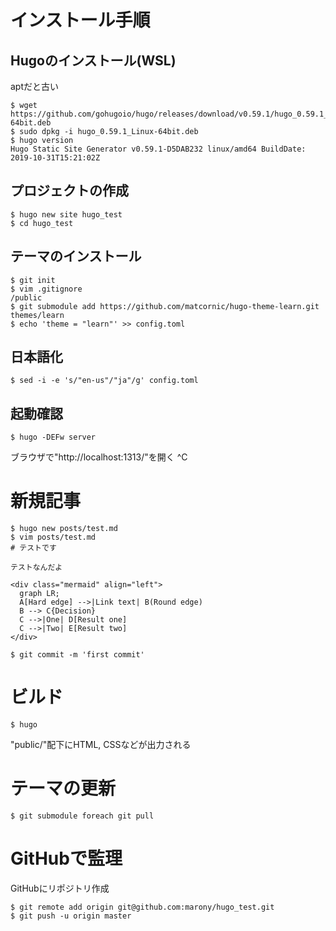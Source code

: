 # インストール手順

## Hugoのインストール(WSL)

aptだと古い

```
$ wget https://github.com/gohugoio/hugo/releases/download/v0.59.1/hugo_0.59.1_Linux-64bit.deb
$ sudo dpkg -i hugo_0.59.1_Linux-64bit.deb
$ hugo version
Hugo Static Site Generator v0.59.1-D5DAB232 linux/amd64 BuildDate: 2019-10-31T15:21:02Z
```

## プロジェクトの作成

```
$ hugo new site hugo_test
$ cd hugo_test
```

## テーマのインストール

```
$ git init
$ vim .gitignore
/public
$ git submodule add https://github.com/matcornic/hugo-theme-learn.git themes/learn
$ echo 'theme = "learn"' >> config.toml
```

## 日本語化
```
$ sed -i -e 's/"en-us"/"ja"/g' config.toml
```

## 起動確認

```
$ hugo -DEFw server
```

ブラウザで"http://localhost:1313/"を開く
^C

# 新規記事
```
$ hugo new posts/test.md
$ vim posts/test.md
# テストです

テストなんだよ

<div class="mermaid" align="left">
  graph LR;
  A[Hard edge] -->|Link text| B(Round edge)
  B --> C{Decision}
  C -->|One| D[Result one]
  C -->|Two| E[Result two]
</div>
```

```
$ git commit -m 'first commit'
```

# ビルド
```
$ hugo
```

"public/"配下にHTML, CSSなどが出力される

# テーマの更新
```
$ git submodule foreach git pull
```

# GitHubで監理

GitHubにリポジトリ作成

```
$ git remote add origin git@github.com:marony/hugo_test.git
$ git push -u origin master
```
